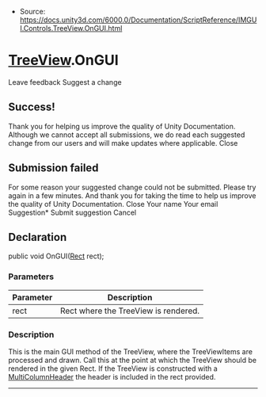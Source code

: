 * Source: https://docs.unity3d.com/6000.0/Documentation/ScriptReference/IMGUI.Controls.TreeView.OnGUI.html

#  [TreeView](https://docs.unity3d.com/6000.0/Documentation/ScriptReference/IMGUI.Controls.TreeView.html).OnGUI
Leave feedback
Suggest a change
## Success!
Thank you for helping us improve the quality of Unity Documentation. Although we cannot accept all submissions, we do read each suggested change from our users and will make updates where applicable.
Close
## Submission failed
For some reason your suggested change could not be submitted. Please <a>try again</a> in a few minutes. And thank you for taking the time to help us improve the quality of Unity Documentation.
Close
Your name Your email Suggestion* Submit suggestion
Cancel
## Declaration
public void OnGUI([Rect](https://docs.unity3d.com/6000.0/Documentation/ScriptReference/Rect.html) rect); 
### Parameters
Parameter | Description  
---|---  
rect | Rect where the TreeView is rendered.  
### Description
This is the main GUI method of the TreeView, where the TreeViewItems are processed and drawn.
Call this at the point at which the TreeView should be rendered in the given Rect. If the TreeView is constructed with a [MultiColumnHeader](https://docs.unity3d.com/6000.0/Documentation/ScriptReference/IMGUI.Controls.MultiColumnHeader.html) the header is included in the rect provided.
* * *
